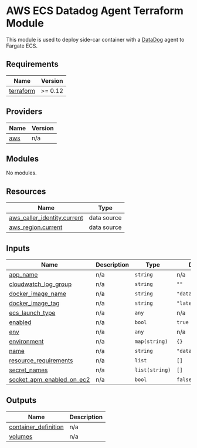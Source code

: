 # AWS ECS Datadog Agent Terraform Module

This module is used to deploy side-car container with a [DataDog](https://www.datadoghq.com) agent to Fargate ECS.

## Requirements

| Name | Version |
|------|---------|
| <a name="requirement_terraform"></a> [terraform](#requirement\_terraform) | >= 0.12 |

## Providers

| Name | Version |
|------|---------|
| <a name="provider_aws"></a> [aws](#provider\_aws) | n/a |

## Modules

No modules.

## Resources

| Name | Type |
|------|------|
| [aws_caller_identity.current](https://registry.terraform.io/providers/hashicorp/aws/latest/docs/data-sources/caller_identity) | data source |
| [aws_region.current](https://registry.terraform.io/providers/hashicorp/aws/latest/docs/data-sources/region) | data source |

## Inputs

| Name | Description | Type | Default | Required |
|------|-------------|------|---------|:--------:|
| <a name="input_app_name"></a> [app\_name](#input\_app\_name) | n/a | `string` | n/a | yes |
| <a name="input_cloudwatch_log_group"></a> [cloudwatch\_log\_group](#input\_cloudwatch\_log\_group) | n/a | `string` | `""` | no |
| <a name="input_docker_image_name"></a> [docker\_image\_name](#input\_docker\_image\_name) | n/a | `string` | `"datadog/agent"` | no |
| <a name="input_docker_image_tag"></a> [docker\_image\_tag](#input\_docker\_image\_tag) | n/a | `string` | `"latest"` | no |
| <a name="input_ecs_launch_type"></a> [ecs\_launch\_type](#input\_ecs\_launch\_type) | n/a | `any` | n/a | yes |
| <a name="input_enabled"></a> [enabled](#input\_enabled) | n/a | `bool` | `true` | no |
| <a name="input_env"></a> [env](#input\_env) | n/a | `any` | n/a | yes |
| <a name="input_environment"></a> [environment](#input\_environment) | n/a | `map(string)` | `{}` | no |
| <a name="input_name"></a> [name](#input\_name) | n/a | `string` | `"datadog-agent"` | no |
| <a name="input_resource_requirements"></a> [resource\_requirements](#input\_resource\_requirements) | n/a | `list` | `[]` | no |
| <a name="input_secret_names"></a> [secret\_names](#input\_secret\_names) | n/a | `list(string)` | `[]` | no |
| <a name="input_socket_apm_enabled_on_ec2"></a> [socket\_apm\_enabled\_on\_ec2](#input\_socket\_apm\_enabled\_on\_ec2) | n/a | `bool` | `false` | no |

## Outputs

| Name | Description |
|------|-------------|
| <a name="output_container_definition"></a> [container\_definition](#output\_container\_definition) | n/a |
| <a name="output_volumes"></a> [volumes](#output\_volumes) | n/a |
